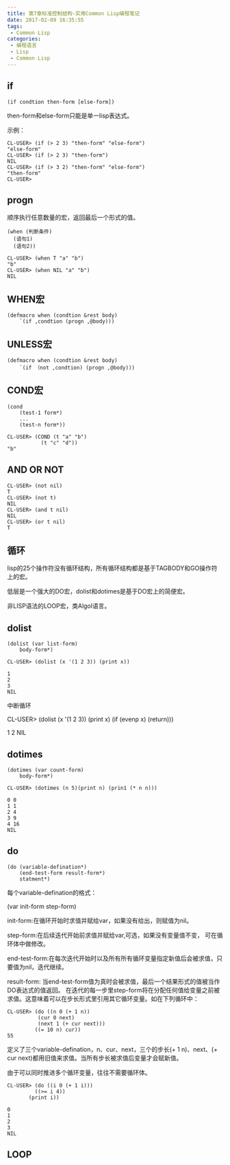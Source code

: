 ```yaml
---
title: 第7章标准控制结构-实用Common Lisp编程笔记
date: 2017-02-09 16:35:55
tags: 
 - Common Lisp
categories: 
 - 编程语言
 - Lisp
 - Common Lisp
---
```

## if

    (if condtion then-form [else-form])

then-form和else-form只能是单一lisp表达式。

示例：

    CL-USER> (if (> 2 3) "then-form" "else-form")
    "else-form"
    CL-USER> (if (> 2 3) "then-form")
    NIL
    CL-USER> (if (> 3 2) "then-form" "else-form")
    "then-form"
    CL-USER>

## progn

顺序执行任意数量的宏，返回最后一个形式的值。

    (when (判断条件)
      (语句1)
      (语句2))

    CL-USER> (when T "a" "b")
    "b"
    CL-USER> (when NIL "a" "b")
    NIL

## WHEN宏

    (defmacro when (condtion &rest body)
        `(if ,condtion (progn ,@body)))

## UNLESS宏

    (defmacro when (condtion &rest body)
        `(if （not ,condtion) (progn ,@body)))
        
        

## COND宏

    (cond 
        (test-1 form*)
        ...
        (test-n form*))
    
    CL-USER> (COND (t "a" "b")
    	       (t "c" "d"))
    "b"

## AND OR NOT

    CL-USER> (not nil)
    T
    CL-USER> (not t)
    NIL
    CL-USER> (and t nil)
    NIL
    CL-USER> (or t nil)
    T

## 循环

lisp的25个操作符没有循环结构，所有循环结构都是基于TAGBODY和GO操作符上的宏。

低层是一个强大的DO宏，dolist和dotimes是基于DO宏上的简便宏。

非LISP语法的LOOP宏，类Algol语言。

## dolist

    (dolist (var list-form)
        body-form*)
        
    CL-USER> (dolist (x '(1 2 3)) (print x))
    
    1 
    2 
    3 
    NIL

中断循环

CL-USER> (dolist (x '(1 2 3)) (print x) (if (evenp x) (return)))

1 
2 
NIL

## dotimes

    (dotimes (var count-form)
        body-form*)
        
    CL-USER> (dotimes (n 5)(print n) (prin1 (* n n)))
    
    0 0
    1 1
    2 4
    3 9
    4 16
    NIL
    
## do

    (do (variable-defination*)
        (end-test-form result-form*)
        statment*)
    
每个variable-defination的格式：

(var init-form step-form)

init-form:在循环开始时求值并赋给var，如果没有给出，则赋值为nil。

step-form:在后续迭代开始前求值并赋给var,可选，如果没有变量值不变，
可在循环体中做修改。

end-test-form:在每次迭代开始时以及所有所有循环变量指定新值后会被求值，只要值为nil，迭代继续。

result-form: 当end-test-form值为真时会被求值，最后一个结果形式的值被当作DO表达式的值返回。
在迭代的每一步里step-form将在分配任何值给变量之前被求值。这意味着可以在步长形式里引用其它循环变量。如在下列循环中：

    CL-USER> (do ((n 0 (+ 1 n))
    	      (cur 0 next)
    	      (next 1 (+ cur next)))
    	     ((= 10 n) cur))
    55

定义了三个variable-defination，n、cur、next，三个的步长(+ 1 n)、next、(+ cur next)都用旧值来求值。当所有步长被求值后变量才会赋新值。

由于可以同时推进多个循环变量，往往不需要循环体。

    CL-USER> (do ((i 0 (+ 1 i)))
    	     ((>= i 4))
    	   (print i))
    
    0 
    1 
    2 
    3 
    NIL

## LOOP





